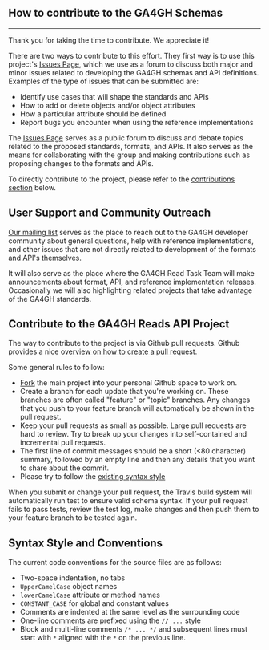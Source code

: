 ## How to contribute to the GA4GH Schemas

----

Thank you for taking the time to contribute. We appreciate it!

There are two ways to contribute to this effort. They first way is to use this project's [Issues Page](https://github.com/ga4gh/ReadTaskTeam/issues), which we use as a forum to discuss both major and minor issues related to developing the GA4GH schemas and API definitions. Examples of the type of issues that can be submitted are: 

* Identify use cases that will shape the standards and APIs
* How to add or delete objects and/or object attributes
* How a particular attribute should be defined
* Report bugs you encounter when using the reference implementations


The [Issues Page](https://github.com/ga4gh/ReadTaskTeam/issues) serves as a public forum to discuss and debate topics related to the proposed standards, formats, and APIs. It also serves as the means for collaborating with the group and making contributions such as proposing changes to the formats and APIs. 

To directly contribute to the project, please refer to the [contributions section](#pull_request) below.

## User Support and Community Outreach

[Our mailing list](https://groups.google.com/forum/#!forum/dwgreadtaskteam) serves as the place to reach out to the GA4GH developer community about general questions, help with reference implementations, and other issues that are not directly related to development of the formats and API's themselves. 

It will also serve as the place where the GA4GH Read Task Team will make announcements about format, API, and reference implementation releases. Occasionally we will also highlighting related projects that take advantage of the GA4GH standards.     

<a name="pull_request"></a>
## Contribute to the GA4GH Reads API Project 

The way to contribute to the project is via Github pull requests. Github provides a nice [overview on how to create a pull request](https://help.github.com/articles/creating-a-pull-request).

Some general rules to follow:

* [Fork](https://help.github.com/articles/fork-a-repo) the main project into your personal Github space to work on.
* Create a branch for each update that you're working on. These branches are often called "feature" or "topic" branches. Any changes that you push to your feature branch will automatically be shown in the pull request.
* Keep your pull requests as small as possible. Large pull requests are hard to review. Try to break up your changes into self-contained and incremental pull requests.
* The first line of commit messages should be a short (<80 character) summary, followed by an empty line and then any details that you want to share about the commit.
* Please try to follow the [existing syntax style](#syntax_style)

When you submit or change your pull request, the Travis build system will automatically run test to ensure valid schema syntax. If your pull request fails to pass tests, review the test log, make changes and then push them to your feature branch to be tested again.

<a name="syntax_style"></a>
## Syntax Style and Conventions

The current code conventions for the source files are as follows: 

* Two-space indentation, no tabs
* `UpperCamelCase` object names
* `lowerCamelCase` attribute or method names
* `CONSTANT_CASE` for global and constant values
* Comments are indented at the same level as the surrounding code
* One-line comments are prefixed using the `// ...` style
* Block and multi-line comments `/* ... */` and subsequent lines must start with `*` aligned with the `*` on the previous line.

